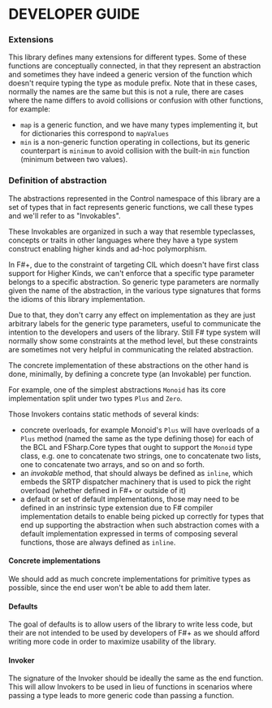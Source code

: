 # DEVELOPER GUIDE

### Extensions

This library defines many extensions for different types.
Some of these functions are conceptually connected, in that they represent an abstraction and sometimes they have indeed a generic version of the function which doesn't require typing the type as module prefix.
Note that in these cases, normally the names are the same but this is not a rule, there are cases where the name differs to avoid collisions or confusion with other functions, for example:

 - `map` is a generic function, and we have many types implementing it, but for dictionaries this correspond to `mapValues`
 - `min` is a non-generic function operating in collections, but its generic counterpart is `minimum` to avoid collision with the built-in `min` function (minimum between two values).

### Definition of abstraction

The abstractions represented in the Control namespace of this library are a set of types that in fact represents generic functions, we call these types and we'll refer to as "Invokables".

These Invokables are organized in such a way that resemble typeclasses, concepts or traits in other languages where they have a type system construct enabling higher kinds and ad-hoc polymorphism.

In F#+, due to the constraint of targeting CIL which doesn't have first class support for Higher Kinds, we can't enforce that a specific type parameter belongs to a specific abstraction. So generic type parameters are normally given the name of the abstraction, in the various type signatures that forms the idioms of this library implementation.

Due to that, they don't carry any effect on implementation as they are just arbitrary labels for the generic type parameters, useful to communicate the intention to the developers and users of the library. Still F# type system will normally show some constraints at the method level, but these constraints are sometimes not very helpful in communicating the related abstraction.

The concrete implementation of these abstractions on the other hand is done, minimally, by defining a concrete type (an Invokable) per function.

For example, one of the simplest abstractions `Monoid` has its core implementation split under two types `Plus` and `Zero`.

Those Invokers contains static methods of several kinds:

* concrete overloads, for example Monoid's `Plus` will have overloads of a `Plus` method (named the same as the type defining those) for each of the BCL and FSharp.Core types that ought to support the `Monoid` type class, e.g. one to concatenate two strings, one to concatenate two lists, one to concatenate two arrays, and so on and so forth.
* an _invokable_ method, that should always be defined as `inline`, which embeds the SRTP dispatcher machinery that is used to pick the right overload (whether defined in F#+ or outside of it)
* a default or set of default implementations, those may need to be defined in an instrinsic type extension due to F# compiler implementation details to enable being picked up correctly for types that end up supporting the abstraction when such abstraction comes with a default implementation expressed in terms of composing several functions, those are always defined as `inline`.



#### Concrete implementations

We should add as much concrete implementations for primitive types as possible, since the end user won't be able to add them later.

#### Defaults

The goal of defaults is to allow users of the library to write less code, but their are not intended to be used by developers of F#+ as we should afford writing more code in order to maximize usability of the library.

#### Invoker

The signature of the Invoker should be ideally the same as the end function. This will allow Invokers to be used in lieu of functions in scenarios where passing a type leads to more generic code than passing a function.
